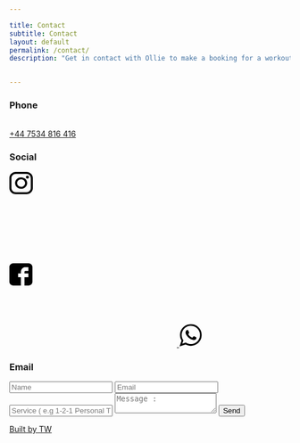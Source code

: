 ```yaml
---

title: Contact
subtitle: Contact
layout: default
permalink: /contact/
description: "Get in contact with Ollie to make a booking for a workout or to find out more about purchasing any of the online and in person services currently available. You can reach Ollie by social media, email or phone to organise that next session."


---
```

<div>
<h3>Phone</h3>
<br>
<a class="number" href="tel:+44 7534 816 416">+44 7534 816 416</a>
<h3>Social</h3>
<div class="icons">
<a href="https://www.instagram.com/olliefitness_/"><svg>
<path d="M30.4801 0H11.6172C5.21149 0 0 4.95203 0 11.0386V28.9614C0 35.0482 5.21149 40 11.6172 40H30.4801C36.8863 40 42.0978 35.048 42.0978 28.9614V11.0386C42.098 4.95203 36.8863 0 30.4801 0ZM38.3629 28.9614C38.3629 33.0913 34.8267 36.451 30.4803 36.451H11.6172C7.27103 36.4512 3.73512 33.0913 3.73512 28.9614V11.0386C3.73512 6.90894 7.27103 3.54899 11.6172 3.54899H30.4801C34.8265 3.54899 38.3627 6.90894 38.3627 11.0386V28.9614H38.3629Z" fill="black"/>
<path d="M21.0488 9.69409C15.0674 9.69409 10.2012 14.3176 10.2012 20.0008C10.2012 25.6838 15.0674 30.3071 21.0488 30.3071C27.0303 30.3071 31.8964 25.6838 31.8964 20.0008C31.8964 14.3176 27.0303 9.69409 21.0488 9.69409ZM21.0488 26.758C17.1272 26.758 13.9364 23.7267 13.9364 20.0006C13.9364 16.2742 17.1269 13.2428 21.0488 13.2428C24.9707 13.2428 28.1613 16.2742 28.1613 20.0006C28.1613 23.7267 24.9705 26.758 21.0488 26.758Z" fill="black"/>
<path d="M32.351 6.68481C31.6314 6.68481 30.9245 6.96163 30.4162 7.44666C29.9055 7.92932 29.6119 8.60125 29.6119 9.28738C29.6119 9.97139 29.9058 10.6431 30.4162 11.1281C30.9242 11.6108 31.6314 11.89 32.351 11.89C33.0731 11.89 33.7778 11.6108 34.2883 11.1281C34.7988 10.6431 35.0901 9.97115 35.0901 9.28738C35.0901 8.60125 34.7988 7.92932 34.2883 7.44666C33.7803 6.96163 33.0731 6.68481 32.351 6.68481Z" fill="black"/>
</svg></a>

<a href="https://www.facebook.com/Olliefitness-104848907922287"><svg>
<path d="M41.3466 6.66711C41.3466 3.164 38.0775 0 34.4555 0H6.8911C3.26914 0 0 3.164 0 6.66711V33.3329C0 36.836 3.26914 40 6.89156 40H20.6733V24.8889H15.6198V18.2222H20.6733V15.6249C20.6733 11.1453 24.1501 7.11111 28.4258 7.11111H33.9961V13.7778H28.4258C27.8161 13.7778 27.105 14.4938 27.105 15.5662V18.2222H33.9961V24.8889H27.105V40H34.4555C38.0775 40 41.3466 36.836 41.3466 33.3329V6.66711Z" fill="black"/>
</svg>
</a>
<a href="https://wa.me/447534816416">
<svg width="42" height="42" viewBox="0 0 33 34" fill="none" xmlns="http://www.w3.org/2000/svg">
<g clip-path="url(#clip0)">
<path d="M15.9569 0.966064H17.402C21.9954 1.2783 25.3697 3.10038 27.8457 5.59102C30.3169 8.07681 32.177 11.4099 32.4765 16.0304V17.4509C31.9237 23.6601 29.1042 27.606 24.923 30.1694C22.7674 31.4912 20.2736 32.3676 17.1724 32.5149C14.2536 32.654 11.8476 31.8997 9.88176 30.9622C9.62603 30.8404 9.22073 30.5775 9.02773 30.5662C8.77401 30.5508 8.27181 30.7822 7.91114 30.8962C5.38951 31.6993 2.87163 32.5141 0.357568 33.3408C0.318968 33.346 0.298864 33.3335 0.291626 33.3076C1.26588 30.5326 2.16494 27.6816 3.14884 24.9163C1.87705 22.6926 0.882691 20.1405 0.882691 16.8559C0.882691 13.5313 1.80749 10.8676 3.0829 8.7292C5.64418 4.4363 9.74183 1.47608 15.9569 0.966064ZM15.1358 29.9049C17.6279 30.1892 20.0404 29.7193 21.8687 28.9468C25.4597 27.4296 28.1199 24.4698 29.3563 20.6218C30.0604 18.4325 30.1099 15.8274 29.5863 13.6514C28.5864 9.49483 25.9804 6.52046 22.5583 4.86421C20.7469 3.98776 18.6621 3.35276 16.0558 3.47693C10.7551 3.72891 6.99157 6.81369 4.95541 10.5464C3.87541 12.5262 3.17056 15.1111 3.44438 17.9464C3.70734 20.6675 4.66511 22.6728 5.90715 24.5531C5.35669 26.169 4.8191 27.7973 4.26543 29.4095C5.99199 28.8998 7.6731 28.3445 9.35583 27.7908C10.9859 28.8412 12.829 29.6416 15.1358 29.9049Z" fill="black"/>
<path d="M11.228 9.55509C11.4158 9.53041 12.2131 9.49725 12.509 9.62101C12.8303 9.75529 12.9497 10.1961 13.0675 10.4801C13.3607 11.1867 13.5786 11.7185 13.8886 12.4619C14.0181 12.7725 14.2826 13.2033 14.2826 13.4532C14.2826 13.8731 13.9236 14.2953 13.6916 14.5764C13.4459 14.8741 12.9839 15.1576 12.969 15.5346C12.9574 15.8318 13.2569 16.2003 13.429 16.4596C14.5106 18.0907 15.8938 19.3445 17.7969 20.2259C18.051 20.3431 18.5242 20.6129 18.7824 20.5891C19.1985 20.5502 19.5053 19.9605 19.8001 19.5981C19.973 19.3862 20.4285 18.6448 20.7526 18.5741C21.0397 18.5114 21.5113 18.7516 21.8362 18.9041C22.5362 19.2325 23.098 19.5096 23.8064 19.8623C24.0823 19.9994 24.6098 20.1947 24.6934 20.424C24.87 20.909 24.5221 22.0665 24.3649 22.3727C24.0043 23.0757 23.0783 23.6573 22.2958 23.9254C21.9199 24.0544 21.3638 24.196 20.7522 24.1568C20.0104 24.1094 19.2359 23.8138 18.519 23.5618C16.2408 22.7622 14.8994 22.0071 13.1657 20.4236C12.1468 19.493 11.4017 18.4345 10.604 17.3182C9.87097 16.2921 8.99322 14.8846 8.96185 13.3206C8.94255 12.3636 9.14199 11.7485 9.48738 11.1074C9.82594 10.4789 10.3993 9.66267 11.228 9.55509Z" fill="black"/>
</g>
<defs>
<clipPath id="clip0">
<rect x="0.291626" y="0.966064" width="32.1668" height="32.3565" fill="white"/>
</clipPath>
</defs>
</svg>
</a>
</div>
<h3>Email</h3>
<form
action="https://formspree.io/meqroqbd" method="POST">

<label name="label">
<input type="text" name="Name" Placeholder="Name">
</label>
<label name="Email">
<input type="text" name="Email" Placeholder="Email">
</label>
<label name="Service">
<input type="text" name="Service" Placeholder="Service ( e.g 1-2-1 Personal Training Session )">
</label>

<label name="Message">
<textarea name="Message" placeholder="Message :"></textarea>
</label>
<input type="submit" class="submit" value="Send">
</form>

<a class="designer" href="https://tomwells.design/">Built by TW</a>
<div>
